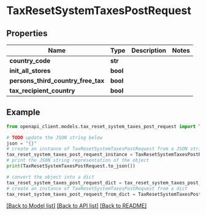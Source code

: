 # TaxResetSystemTaxesPostRequest


## Properties

Name | Type | Description | Notes
------------ | ------------- | ------------- | -------------
**country_code** | **str** |  | 
**init_all_stores** | **bool** |  | 
**persons_third_country_free_tax** | **bool** |  | 
**tax_recipient_country** | **bool** |  | 

## Example

```python
from openapi_client.models.tax_reset_system_taxes_post_request import TaxResetSystemTaxesPostRequest

# TODO update the JSON string below
json = "{}"
# create an instance of TaxResetSystemTaxesPostRequest from a JSON string
tax_reset_system_taxes_post_request_instance = TaxResetSystemTaxesPostRequest.from_json(json)
# print the JSON string representation of the object
print(TaxResetSystemTaxesPostRequest.to_json())

# convert the object into a dict
tax_reset_system_taxes_post_request_dict = tax_reset_system_taxes_post_request_instance.to_dict()
# create an instance of TaxResetSystemTaxesPostRequest from a dict
tax_reset_system_taxes_post_request_from_dict = TaxResetSystemTaxesPostRequest.from_dict(tax_reset_system_taxes_post_request_dict)
```
[[Back to Model list]](../README.md#documentation-for-models) [[Back to API list]](../README.md#documentation-for-api-endpoints) [[Back to README]](../README.md)


